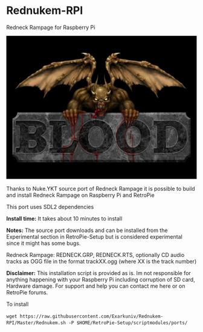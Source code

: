 # Rednukem-RPI
Redneck Rampage for Raspberry Pi

![Rednukem-RPI](https://github.com/Exarkuniv/Nblood-RPI/blob/Master/Screenshots/blood-1.png)

Thanks to Nuke.YKT source port of Redneck Rampage it is possible to build and install Redneck Rampage 
on Raspberry Pi and RetroPie

This port uses SDL2 dependencies

**Install time:**
It takes about 10 minutes to install

**Notes:**
The source port downloads and can be installed from the Experimental section in RetroPie-Setup but is considered experimental since it might has some bugs.

Redneck Rampage: REDNECK.GRP, REDNECK.RTS, optionally CD audio tracks as OGG file in the format trackXX.ogg (where XX is the track number)

**Disclaimer:** This installation script is provided as is. Im not responsible for anything happening with your Raspberry Pi including corruption of SD card, Hardware damage. 
For support and help you can contact me here or on RetroPie forums.

To install

`wget https://raw.githubusercontent.com/Exarkuniv/Rednukem-RPI/Master/Rednukem.sh -P $HOME/RetroPie-Setup/scriptmodules/ports/`
